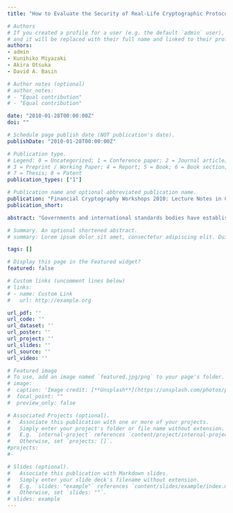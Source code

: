 ```yaml
---
title: "How to Evaluate the Security of Real-Life Cryptographic Protocols? - The Cases of ISO/IEC 29128 and CRYPTREC"

# Authors
# If you created a profile for a user (e.g. the default `admin` user), write the username (folder name) here
# and it will be replaced with their full name and linked to their profile.
authors:
- admin
- Kunihiko Miyazaki
- Akira Otsuka
- David A. Basin

# Author notes (optional)
# author_notes:
# - "Equal contribution"
# - "Equal contribution"

date: "2010-01-28T00:00:00Z"
doi: ""

# Schedule page publish date (NOT publication's date).
publishDate: "2010-01-28T00:00:00Z"

# Publication type.
# Legend: 0 = Uncategorized; 1 = Conference paper; 2 = Journal article;
# 3 = Preprint / Working Paper; 4 = Report; 5 = Book; 6 = Book section;
# 7 = Thesis; 8 = Patent
publication_types: ["1"]

# Publication name and optional abbreviated publication name.
publication: "Financial Cryptography Workshops 2010: Lecture Notes in Computer Science 6054, pp. 182-194. Springer Verlag, 2010"
publication_short:

abstract: "Governments and international standards bodies have established certification procedures for security-critical technologies, such as cryptographic algorithms. Such standards have not yet been established for cryptographic protocols and hence it is difficult for users of these protocols to know whether they are trustworthy. This is a serious problem as many protocols proposed in the past have failed to achieve their stated security properties. In this paper, we propose a framework for certifying cryptographic protocols. Our framework specifies procedures for both protocol designers and evaluators for certifying protocols with respect to three different assurance levels. This framework is being standardized as ISO/IEC 29128 in ISO/IEC JTC1 SC27/WG3, in which three of the authors are project co-editors. As a case study in the application of our proposal, we also present the plan for the open evaluation of entity authentication protocols within the CRYPTREC project."

# Summary. An optional shortened abstract.
# summary: Lorem ipsum dolor sit amet, consectetur adipiscing elit. Duis posuere tellus ac convallis placerat. Proin tincidunt magna sed ex sollicitudin condimentum.

tags: []

# Display this page in the Featured widget?
featured: false

# Custom links (uncomment lines below)
# links:
# - name: Custom Link
#   url: http://example.org

url_pdf: ''
url_code: ''
url_dataset: ''
url_poster: ''
url_project: ''
url_slides: ''
url_source: ''
url_video: ''

# Featured image
# To use, add an image named `featured.jpg/png` to your page's folder.
# image:
#  caption: 'Image credit: [**Unsplash**](https://unsplash.com/photos/pLCdAaMFLTE)'
#  focal_point: ""
#  preview_only: false

# Associated Projects (optional).
#   Associate this publication with one or more of your projects.
#   Simply enter your project's folder or file name without extension.
#   E.g. `internal-project` references `content/project/internal-project/index.md`.
#   Otherwise, set `projects: []`.
#projects:
#-

# Slides (optional).
#   Associate this publication with Markdown slides.
#   Simply enter your slide deck's filename without extension.
#   E.g. `slides: "example"` references `content/slides/example/index.md`.
#   Otherwise, set `slides: ""`.
# slides: example
---
```

